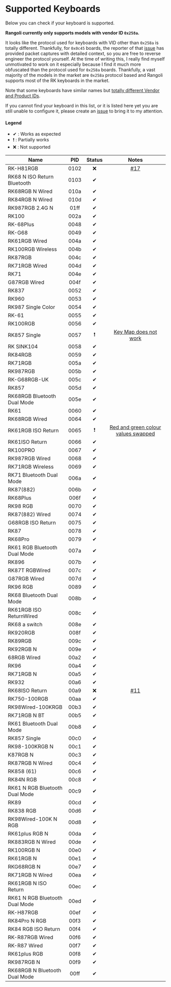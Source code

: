 # Supported Keyboards

Below you can check if your keyboard is supported.

**Rangoli currently only supports models with vendor ID `0x258a`.**

It looks like the protocol used for keyboards with VID other than `0x258a` is totally different. Thankfully, for `0x0c45` boards, the reporter of that [issue](https://github.com/rnayabed/rangoli/issues/13) has provided packet captures with detailed context, so you are free to reverse engineer the protocol yourself. At the time of writing this, I really find myself unmotivated to work on it especially because I find it much more obfuscated than the protocol used for `0x258a` boards. Thankfully, a vast majority of the models in the market are `0x258a` protocol based and Rangoli supports most of the RK keyboards in the market.

Note that some keyboards have similar names but [totally different Vendor and Product IDs](https://github.com/rnayabed/rangoli/issues/14).

If you cannot find your keyboard in this list, or it is listed here yet you are still unable to configure it, please create an [issue](https://github.com/rnayabed/rangoli/issues/new) to bring it to my attention.

#### Legend
- ✔ : Works as expected
- ❗ : Partially works
- ❌ : Not supported


| Name                           | PID  | Status | Notes |
| ------------------------------ | :--: | :----: | :---: |
| RK-H81RGB                      | 0102 | ❌      | [#17](https://github.com/rnayabed/rangoli/issues/17) |
| RK68 N ISO Return Bluetooth    | 0103 | ✔      |       |
| RK68RGB N Wired                | 010a | ✔      |       |
| RK84RGB N Wired                | 010d | ✔      |       |
| RK987RGB 2.4G N                | 01ff | ✔      |       |
| RK100                          | 002a | ✔      |       |
| RK-68Plus                      | 0048 | ✔      |       |
| RK-G68                         | 0049 | ✔      |       |
| RK61RGB Wired                  | 004a | ✔      |       |
| RK100RGB Wireless              | 004b | ✔      |       |
| RK87RGB                        | 004c | ✔      |       |
| RK71RGB Wired                  | 004d | ✔      |       |
| RK71                           | 004e | ✔      |       |
| G87RGB Wired                   | 004f | ✔      |       |
| RK837                          | 0052 | ✔      |       |
| RK960                          | 0053 | ✔      |       |
| RK987 Single Color             | 0054 | ✔      |       |
| RK-61                          | 0055 | ✔      |       |
| RK100RGB                       | 0056 | ✔      |       |
| RK857 Single                   | 0057 | ❗       | [Key Map does not work](https://github.com/rnayabed/rangoli/issues/16) |
| RK SINK104                     | 0058 | ✔      |       |
| RK84RGB                        | 0059 | ✔      |       |
| RK71RGB                        | 005a | ✔      |       |
| RK987RGB                       | 005b | ✔      |       |
| RK-G68RGB-UK                   | 005c | ✔      |       |
| RK857                          | 005d | ✔      |       |
| RK68RGB Bluetooth Dual Mode    | 005e | ✔      |       |
| RK61                           | 0060 | ✔      |       |
| RK68RGB Wired                  | 0064 | ✔      |       |
| RK61RGB ISO Return             | 0065 | ❗       | [Red and green colour values swapped](https://github.com/rnayabed/rangoli/issues/12) |
| RK61ISO Return                 | 0066 | ✔      |       |
| RK100PRO                       | 0067 | ✔      |       |
| RK987RGB Wired                 | 0068 | ✔      |       |
| RK71RGB Wireless               | 0069 | ✔      |       |
| RK71 Bluetooth Dual Mode       | 006a | ✔      |       |
| RK87(882)                      | 006b | ✔      |       |
| RK68Plus                       | 006f | ✔      |       |
| RK98 RGB                       | 0070 | ✔      |       |
| RK87(882) Wired                | 0074 | ✔      |       |
| G68RGB ISO Return              | 0075 | ✔      |       |
| RK87                           | 0078 | ✔      |       |
| RK68Pro                        | 0079 | ✔      |       |
| RK61 RGB Bluetooth Dual Mode   | 007a | ✔      |       |
| RK896                          | 007b | ✔      |       |
| RK87T RGBWired                 | 007c | ✔      |       |
| G87RGB Wired                   | 007d | ✔      |       |
| RK96 RGB                       | 0089 | ✔      |       |
| RK68 Bluetooth Dual Mode       | 008b | ✔      |       |
| RK61RGB ISO ReturnWired        | 008c | ✔      |       |
| RK68 a switch                  | 008e | ✔      |       |
| RK920RGB                       | 008f | ✔      |       |
| RK89RGB                        | 009c | ✔      |       |
| RK92RGB N                      | 009e | ✔      |       |
| 68RGB Wired                    | 00a2 | ✔      |       |
| RK96                           | 00a4 | ✔      |       |
| RK71RGB N                      | 00a5 | ✔      |       |
| RK932                          | 00a6 | ✔      |       |
| RK68ISO Return                 | 00a9 | ❌      | [#11](https://github.com/rnayabed/rangoli/issues/11) |
| RK750-100RGB                   | 00aa | ✔      |       |
| RK98Wired-100KRGB              | 00b3 | ✔      |       |
| RK71RGB N BT                   | 00b5 | ✔      |       |
| RK61 Bluetooth Dual Mode       | 00b8 | ✔      |       |
| RK857 Single                   | 00c0 | ✔      |       |
| RK98-100KRGB N                 | 00c1 | ✔      |       |
| K87RGB N                       | 00c3 | ✔      |       |
| RK87RGB N Wired                | 00c4 | ✔      |       |
| RK858 (61)                     | 00c6 | ✔      |       |
| RK84N RGB                      | 00c8 | ✔      |       |
| RK61 N RGB Bluetooth Dual Mode | 00c9 | ✔      |       |
| RK89                           | 00cd | ✔      |       |
| RK838 RGB                      | 00d6 | ✔      |       |
| RK98Wired-100K N RGB           | 00d8 | ✔      |       |
| RK61plus RGB N                 | 00da | ✔      |       |
| RK883RGB N Wired               | 00de | ✔      |       |
| RK100RGB N                     | 00e0 | ✔      |       |
| RK61RGB N                      | 00e1 | ✔      |       |
| RKG68RGB N                     | 00e7 | ✔      |       |
| RK71RGB N Wired                | 00ea | ✔      |       |
| RK61RGB N ISO Return           | 00ec | ✔      |       |
| RK61 N RGB Bluetooth Dual Mode | 00ed | ✔      |       |
| RK-H87RGB                      | 00ef | ✔      |       |
| RK84Pro N RGB                  | 00f3 | ✔      |       |
| RK84 RGB ISO Return            | 00f4 | ✔      |       |
| RK-R87RGB Wired                | 00f6 | ✔      |       |
| RK-R87 Wired                   | 00f7 | ✔      |       |
| RK61plus RGB                   | 00f8 | ✔      |       |
| RK987RGB N                     | 00f9 | ✔      |       |
| RK68RGB N Bluetooth Dual Mode  | 00ff | ✔      |       |
